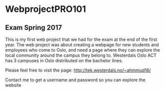 # WebprojectPRO101

## Exam Spring 2017

This is my first web project that we had for the exam at the end of the first year. The web project was about creating a webpage for new students and employees who come to Oslo, and need a page where they can explore the local community around the campus they belong to. Westerdals Oslo ACT has 3 campuses in Oslo distributed on the bachelor lines.

Please feel free to visit the page:
http://tek.westerdals.no/~ahmmud16/

Contact me to get a username and password so you can explore the website

